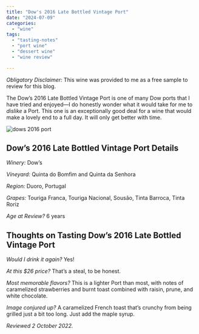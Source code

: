 ```yaml
---
title: "Dow's 2016 Late Bottled Vintage Port"
date: "2024-07-09"
categories:
  - "wine"
tags:
  - "tasting-notes"
  - "port wine"
  - "dessert wine"
  - "wine review"

---
```


*Obligatory Disclaimer:* This wine was provided to me as a free sample to review for this blog.

The Dow’s 2016 Late Bottled Vintage Port is one of many Dow ports that I have tried and enjoyed—I do honestly wonder what it would take for me to *dislike* a Port. This one is an exceptionally good deal for a wine that would make a lovely end to a full day. It will only get better with time.

![dows 2016 port](http://s3.amazonaws.com/thegourmez-wpmedia/2024/07/dows-2016.jpg)

## Dow’s 2016 Late Bottled Vintage Port Details

*Winery:* Dow’s

*Vineyard:* Quinta do Bomfim and Quinta da Senhora

*Region:* Duoro, Portugal

*Grapes:* Touriga Franca, Touriga Nacional, Sousão, Tinta Barroca, Tinta Roriz

*Age at Review?* 6 years

## Thoughts on Tasting Dow’s 2016 Late Bottled Vintage Port

*Would I drink it again?* Yes!

*At this $26 price?* That’s a steal, to be honest.

*Most memorable flavors?* This is a lighter Port than most, with notes of caramelized strawberries and burnt toast combined with raisin, prune, and white chocolate.

*Image conjured up?* A caramelized French toast that’s crunchy from being grilled just a bit too long. Just add the maple syrup.

*Reviewed 2 October 2022.*
